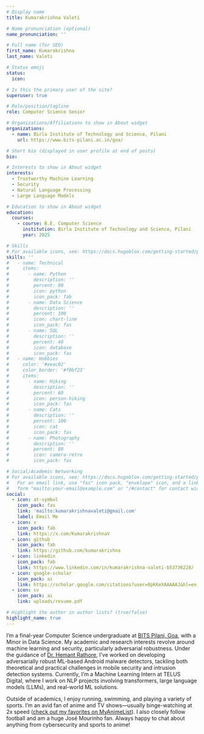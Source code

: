 ```yaml
---
# Display name
title: Kumarakrishna Valeti

# Name pronunciation (optional)
name_pronunciation: ''

# Full name (for SEO)
first_name: Kumarakrishna
last_name: Valeti

# Status emoji
status:
  icon:

# Is this the primary user of the site?
superuser: true

# Role/position/tagline
role: Computer Science Senior

# Organizations/Affiliations to show in About widget
organizations:
  - name: Birla Institute of Technology and Science, Pilani
    url: https://www.bits-pilani.ac.in/goa/

# Short bio (displayed in user profile at end of posts)
bio: 

# Interests to show in About widget
interests:
  - Trustworthy Machine Learning
  - Security
  - Natural Language Processing
  - Large Language Models

# Education to show in About widget
education:
  courses:
    - course: B.E. Computer Science
      institution: Birla Institute of Technology and Science, Pilani
      year: 2025

# Skills
# For available icons, see: https://docs.hugoblox.com/getting-started/page-builder/#icons
skills: ''
#   - name: Technical
#     items:
#       - name: Python
#         description: ''
#         percent: 80
#         icon: python
#         icon_pack: fab
#       - name: Data Science
#         description: ''
#         percent: 100
#         icon: chart-line
#         icon_pack: fas
#       - name: SQL
#         description: ''
#         percent: 40
#         icon: database
#         icon_pack: fas
#   - name: Hobbies
#     color: '#eeac02'
#     color_border: '#f0bf23'
#     items:
#       - name: Hiking
#         description: ''
#         percent: 60
#         icon: person-hiking
#         icon_pack: fas
#       - name: Cats
#         description: ''
#         percent: 100
#         icon: cat
#         icon_pack: fas
#       - name: Photography
#         description: ''
#         percent: 80
#         icon: camera-retro
#         icon_pack: fas

# Social/Academic Networking
# For available icons, see: https://docs.hugoblox.com/getting-started/page-builder/#icons
#   For an email link, use "fas" icon pack, "envelope" icon, and a link in the
#   form "mailto:your-email@example.com" or "/#contact" for contact widget.
social:
  - icon: at-symbol
    icon_pack: fas
    link: 'mailto:kumarakrishnavaleti@gmail.com'
    label: Email Me
  - icon: x
    icon_pack: fab
    link: https://x.com/KumarakrishnaV
  - icon: github
    icon_pack: fab
    link: https://github.com/kumarakrishna
  - icon: linkedin
    icon_pack: fab
    link: https://www.linkedin.com/in/kumarakrishna-valeti-b53736228/
  - icon: google-scholar
    icon_pack: ai
    link: https://scholar.google.com/citations?user=0pKKeXAAAAAJ&hl=en
  - icon: cv
    icon_pack: ai
    link: uploads/resume.pdf

# Highlight the author in author lists? (true/false)
highlight_name: true
---
```


I’m a final-year Computer Science undergraduate at [BITS Pilani, Goa](https://www.bits-pilani.ac.in/goa/), with a Minor in Data Science. My academic and research interests revolve around machine learning and security, particularly adversarial robustness. Under the guidance of [Dr. Hemant Rathore](https://www.bits-pilani.ac.in/goa/hemant-rathore/), I’ve worked on developing adversarially robust ML-based Android malware detectors, tackling both theoretical and practical challenges in mobile security and intrusion detection systems. Currently, I’m a Machine Learning Intern at TELUS Digital, where I work on NLP projects involving transformers, large language models (LLMs), and real-world ML solutions.

Outside of academics, I enjoy running, swimming, and playing a variety of sports. I’m an avid fan of anime and TV shows—usually binge-watching at 2x speed ([check out my favorites on MyAnimeList](https://myanimelist.net/animelist/kumarv_3)). I also closely follow football and am a huge José Mourinho fan. Always happy to chat about anything from cybersecurity and sports to anime!

